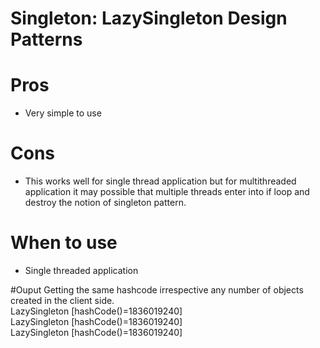 # Singleton:  LazySingleton  Design Patterns

# Pros
 * Very simple to use
 
# Cons
* This works well for single thread application but for multithreaded application it may possible that multiple threads enter into if loop and destroy the notion of singleton pattern.

# When to use
* Single threaded application 
 
#Ouput
Getting the same hashcode irrespective any number of objects created in the client side.<br>
LazySingleton [hashCode()=1836019240]<br>
LazySingleton [hashCode()=1836019240]<br>
LazySingleton [hashCode()=1836019240]<br>

